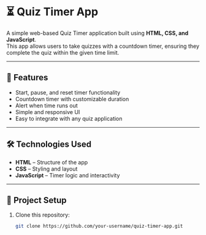 # ⏳ Quiz Timer App

A simple web-based Quiz Timer application built using **HTML, CSS, and JavaScript**.  
This app allows users to take quizzes with a countdown timer, ensuring they complete the quiz within the given time limit.

---

## 🚀 Features
- Start, pause, and reset timer functionality
- Countdown timer with customizable duration
- Alert when time runs out
- Simple and responsive UI
- Easy to integrate with any quiz application

---

## 🛠️ Technologies Used
- **HTML** – Structure of the app
- **CSS** – Styling and layout
- **JavaScript** – Timer logic and interactivity

---

## 📂 Project Setup
1. Clone this repository:
   ```bash
   git clone https://github.com/your-username/quiz-timer-app.git


